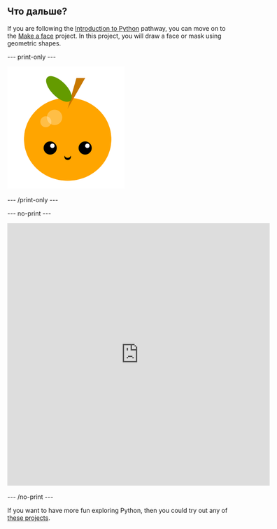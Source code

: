 ## Что дальше?

If you are following the [Introduction to Python](https://projects.raspberrypi.org/en/raspberrypi/python-intro) pathway, you can move on to the [Make a face](https://projects.raspberrypi.org/en/projects/make-a-face) project. In this project, you will draw a face or mask using geometric shapes.

--- print-only ---

![Make a face project](images/make-a-face-project.png)

--- /print-only ---

--- no-print ---

<iframe src="https://editor.raspberrypi.org/en/embed/viewer/fruit-face-example" width="600" height="600" frameborder="0" marginwidth="0" marginheight="0" allowfullscreen>
</iframe>

--- /no-print ---

If you want to have more fun exploring Python, then you could try out any of [these projects](https://projects.raspberrypi.org/en/projects?software%5B%5D=python).
